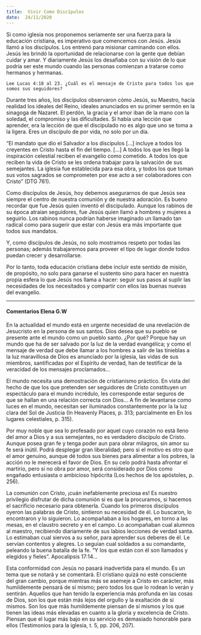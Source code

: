 ```yaml
---
title:  Vivir Como Discípulos
date:  24/11/2020
---
```


Si como iglesia nos proponemos seriamente ser una fuerza para la educación cristiana, es imperativo que comencemos con Jesús. Jesús llamó a los discípulos. Los entrenó para misionar caminando con ellos. Jesús les brindó la oportunidad de relacionarse con la gente que debían cuidar y amar. Y diariamente Jesús los desafiaba con su visión de lo que podría ser este mundo cuando las personas comienzan a tratarse como hermanos y hermanas.

`Lee Lucas 4:18 al 23. ¿Cuál es el mensaje de Cristo para todos los que somos sus seguidores?`

Durante tres años, los discípulos observaron cómo Jesús, su Maestro, hacía realidad los ideales del Reino, ideales anunciados en su primer sermón en la sinagoga de Nazaret. El perdón, la gracia y el amor iban de la mano con la soledad, el compromiso y las dificultades. Si había una lección que aprender, era la lección de que el discipulado no es algo que uno se toma a la ligera. Eres un discípulo de por vida, no solo por un día.

“El mandato que dio el Salvador a los discípulos [...] incluye a todos los creyentes en Cristo hasta el fin del tiempo. [...] A todos los que les llegó la inspiración celestial reciben el evangelio como cometido. A todos los que reciben la vida de Cristo se les ordena trabajar para la salvación de sus semejantes. La iglesia fue establecida para esa obra, y todos los que toman sus votos sagrados se comprometen por ese acto a ser colaboradores con Cristo” (DTG 761).

Como discípulos de Jesús, hoy debemos asegurarnos de que Jesús sea siempre el centro de nuestra comunión y de nuestra adoración. Es bueno recordar que fue Jesús quien inventó el discipulado. Aunque los rabinos de su época atraían seguidores, fue Jesús quien llamó a hombres y mujeres a seguirlo. Los rabinos nunca podrían haberse imaginado un llamado tan radical como para sugerir que estar con Jesús era más importante que todos sus mandatos.

Y, como discípulos de Jesús, no solo mostramos respeto por todas las personas; además trabajaremos para proveer el tipo de lugar donde todos puedan crecer y desarrollarse.

Por lo tanto, toda educación cristiana debe incluir este sentido de misión, de propósito, no solo para ganarse el sustento sino para hacer en nuestra propia esfera lo que Jesús nos llama a hacer: seguir sus pasos al suplir las necesidades de los necesitados y compartir con ellos las buenas nuevas del evangelio.

---

#### Comentarios Elena G.W

En la actualidad el mundo está en urgente necesidad de una revelación de Jesucristo en la persona de sus santos. Dios desea que su pueblo se presente ante el mundo como un pueblo santo. ¿Por qué? Porque hay un mundo que ha de ser salvado por la luz de la verdad evangélica; y como el mensaje de verdad que debe llamar a los hombres a salir de las tinieblas a la luz maravillosa de Dios es anunciado por la iglesia, las vidas de sus miembros, santificadas por el Espíritu de verdad, han de testificar de la veracidad de los mensajes proclamados…

El mundo necesita una demostración de cristianismo práctico. En vista del hecho de que los que pretenden ser seguidores de Cristo constituyen un espectáculo para el mundo incrédulo, les corresponde estar seguros de que se hallan en una relación correcta con Dios… A fin de levantarse como luces en el mundo, necesitan ser iluminados constantemente por la la luz clara del Sol de Justicia (In Heavenly Places, p. 313; parcialmente en En los lugares celestiales, p. 315).

Por muy noble que sea lo profesado por aquel cuyo corazón no está lleno del amor a Dios y a sus semejantes, no es verdadero discípulo de Cristo. Aunque posea gran fe y tenga poder aun para obrar milagros, sin amor su fe será inútil. Podrá desplegar gran liberalidad; pero si el motivo es otro que el amor genuino, aunque dé todos sus bienes para alimentar a los pobres, la acción no le merecerá el favor de Dios. En su celo podrá hasta afrontar el martirio, pero si no obra por amor, será considerado por Dios como engañado entusiasta o ambicioso hipócrita (Los hechos de los apóstoles, p. 256).

La comunión con Cristo, ¡cuán inefablemente preciosa es! Es nuestro privilegio disfrutar de dicha comunión si es que la procuramos, si hacemos el sacrificio necesario para obtenerla. Cuando los primeros discípulos oyeron las palabras de Cristo, sintieron su necesidad de él. Lo buscaron, lo encontraron y lo siguieron. Lo acompañaban a los hogares, en torno a las mesas, en el claustro secreto y en el campo. Lo acompañaban cual alumnos al maestro, recibiendo diariamente de sus labios lecciones de verdad santa. Lo estimaban cual siervos a su señor, para aprender sus deberes de él. Le servían contentos y alegres. Lo seguían cual soldados a su comandante, peleando la buena batalla de la fe. “Y los que están con él son llamados y elegidos y fieles”. Apocalipsis 17:14…

Esta conformidad con Jesús no pasará inadvertida para el mundo. Es un tema que se notará y se comentará. El cristiano quizá no esté consciente del gran cambio, porque mientras más se asemeje a Cristo en carácter, más humildemente pensará de sí mismo; pero todos los que lo rodean lo verán y sentirán. Aquellos que han tenido la experiencia más profunda en las cosas de Dios, son los que están más lejos del orgullo y la exaltación de sí mismos. Son los que más humildemente piensan de sí mismos y los que tienen las ideas más elevadas en cuanto a la gloria y excelencia de Cristo. Piensan que el lugar más bajo en su servicio es demasiado honorable para ellos (Testimonios para la iglesia, t. 5, pp. 206, 207).